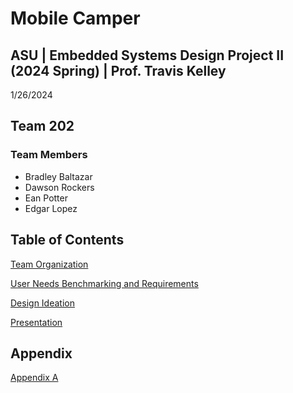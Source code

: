 
# Mobile Camper

## ASU | Embedded Systems Design Project II (2024 Spring) | Prof. Travis Kelley

1/26/2024

## Team 202 


### Team Members

* Bradley Baltazar
* Dawson Rockers
* Ean Potter
* Edgar Lopez

## Table of Contents

[Team Organization](/Team_Organization.md)

[User Needs Benchmarking and Requirements](/User_Needs_Benchmarking_and_Requirements.md)

[Design Ideation](/Design_Ideation.md)

[Presentation](https://www.youtube.com/watch?v=wKID-S3ufrU)

## Appendix

[Appendix A](Appendix_A.md)


